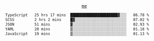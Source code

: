 <p align="center">
  <samp>
    <a href="https://yiwwhl.com">me</a>
  </samp>
</p>

<!--START_SECTION:waka-->

```txt
TypeScript   25 hrs 17 mins  █████████████████████▓░░░   86.78 %
SCSS         2 hrs 2 mins    █▓░░░░░░░░░░░░░░░░░░░░░░░   07.02 %
JSON         51 mins         ▓░░░░░░░░░░░░░░░░░░░░░░░░   02.93 %
YAML         20 mins         ▒░░░░░░░░░░░░░░░░░░░░░░░░   01.18 %
JavaScript   19 mins         ▒░░░░░░░░░░░░░░░░░░░░░░░░   01.13 %
```

<!--END_SECTION:waka-->